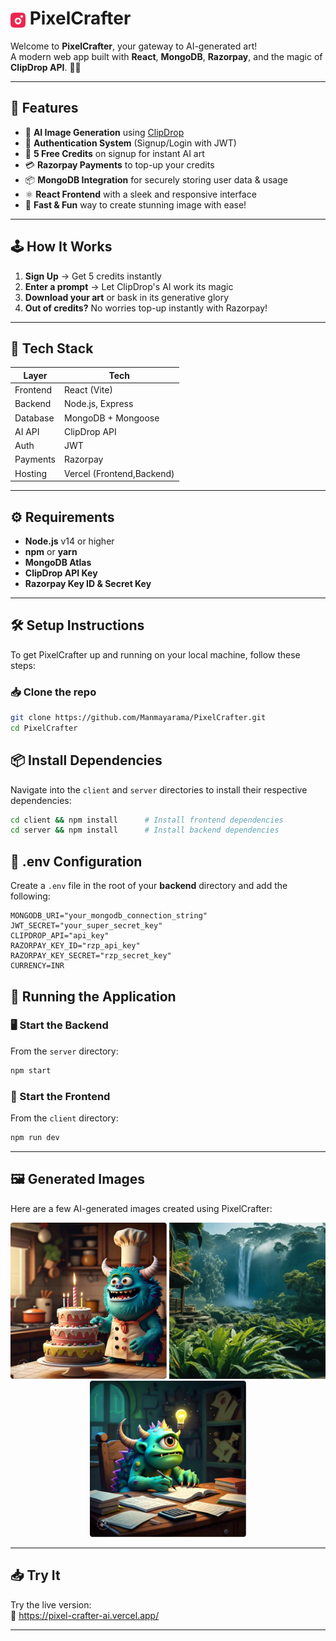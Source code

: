 # <img src="https://github.com/Manmayarama/PixelCrafter/blob/main/client/src/assets/logo_icon.svg" alt="Logo" width="24" style="vertical-align: middle;"/> PixelCrafter

Welcome to **PixelCrafter**, your gateway to AI-generated art!  
A modern web app built with **React**, **MongoDB**, **Razorpay**, and the magic of **ClipDrop API**. 🎨🤖

---

## 🌟 Features

- 🧠 **AI Image Generation** using [ClipDrop](https://clipdrop.co/)  
- 🔐 **Authentication System** (Signup/Login with JWT)  
- 🎁 **5 Free Credits** on signup for instant AI art  
- 💳 **Razorpay Payments** to top-up your credits  
- 📦 **MongoDB Integration** for securely storing user data & usage  
- ⚛️ **React Frontend** with a sleek and responsive interface  
- 🚀 **Fast & Fun** way to create stunning image with ease!

---

## 🕹️ How It Works

1. **Sign Up** → Get 5 credits instantly  
2. **Enter a prompt** → Let ClipDrop's AI work its magic  
3. **Download your art** or bask in its generative glory  
4. **Out of credits?** No worries top-up instantly with Razorpay!

---

## 🧠 Tech Stack

| Layer        | Tech                   |
|-------------|------------------------|
| Frontend     | React (Vite)    |
| Backend      | Node.js, Express       |
| Database     | MongoDB + Mongoose     |
| AI API       | ClipDrop API           |
| Auth         | JWT                    |
| Payments     | Razorpay               |
| Hosting      | Vercel (Frontend,Backend)

---

## ⚙️ Requirements

- **Node.js** v14 or higher  
- **npm** or **yarn**  
- **MongoDB Atlas**  
- **ClipDrop API Key**  
- **Razorpay Key ID & Secret Key**

---

## 🛠️ Setup Instructions

To get PixelCrafter up and running on your local machine, follow these steps:

### 📥 Clone the repo

```bash
git clone https://github.com/Manmayarama/PixelCrafter.git
cd PixelCrafter
```

## 📦 Install Dependencies

Navigate into the `client` and `server` directories to install their respective dependencies:

```bash
cd client && npm install      # Install frontend dependencies
cd server && npm install      # Install backend dependencies
```

## 🔐 .env Configuration

Create a `.env` file in the root of your **backend** directory and add the following:

```env
MONGODB_URI="your_mongodb_connection_string"
JWT_SECRET="your_super_secret_key"
CLIPDROP_API="api_key"
RAZORPAY_KEY_ID="rzp_api_key"
RAZORPAY_KEY_SECRET="rzp_secret_key"
CURRENCY=INR
```

## 🚀 Running the Application

### 🖥 Start the Backend

From the `server` directory:

```bash
npm start
```
### 📱 Start the Frontend

From the `client` directory:

```bash
npm run dev
```
---

## 🖼️ Generated Images

Here are a few AI-generated images created using PixelCrafter:

<p align="center">
  <img src="https://github.com/Manmayarama/PixelCrafter/blob/main/client/src/assets/sample_img_1.png" alt="Generated Art 1" width="250"/>
  <img src="https://github.com/Manmayarama/PixelCrafter/blob/main/client/src/assets/sample_img_5.png" alt="Generated Art 2" width="250"/>
  <img src="https://github.com/Manmayarama/PixelCrafter/blob/main/client/src/assets/sample_img_2.png" alt="Generated Art 3" width="250"/>
</p>

---

## 📥 Try It

Try the live version:  
🔗 https://pixel-crafter-ai.vercel.app/

---
